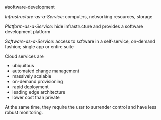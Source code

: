 
#software-development 

*Infrastructure-as-a-Service*:
computers, networking resources, storage

*Platform-as-a-Service*: hide infrastructure and provides a software development platform

*Software-as-a-Service*: access to software in a self-service, on-demand fashion; single app or entire suite

Cloud services are
- ubiquitous
- automated change management
- massively scalable
- on-demand provisioning
- rapid deployment
- leading edge architecture
- lower cost than private

At the same time, they require the user to surrender control and have less robust monitoring.